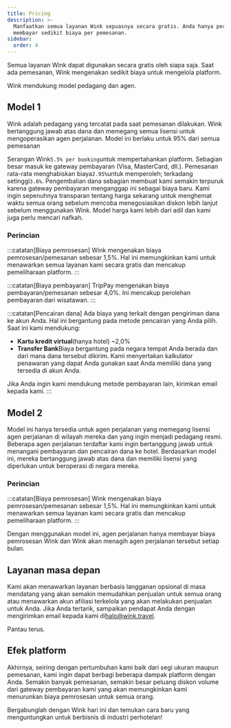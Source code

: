 ```yaml
---
title: Pricing
description: >-
  Manfaatkan semua layanan Wink sepuasnya secara gratis. Anda hanya perlu
  membayar sedikit biaya per pemesanan.
sidebar:
  order: 4
---
```

Semua layanan Wink dapat digunakan secara gratis oleh siapa saja. Saat ada pemesanan, Wink mengenakan sedikit biaya untuk mengelola platform.

Wink mendukung model pedagang dan agen.

## Model 1

Wink adalah pedagang yang tercatat pada saat pemesanan dilakukan. Wink bertanggung jawab atas dana dan memegang semua lisensi untuk mengoperasikan agen perjalanan.
Model ini berlaku untuk 95% dari semua pemesanan

Serangan Wink`5.5% per booking`untuk mempertahankan platform.
Sebagian besar masuk ke gateway pembayaran (Visa, MasterCard, dll.). Pemesanan rata-rata menghabiskan biaya`2.95%`untuk memperoleh; terkadang setinggi`3.6%`. Pengembalian dana sebagian membuat kami semakin terpuruk karena gateway pembayaran menganggap ini sebagai biaya baru.
Kami ingin sepenuhnya transparan tentang harga sekarang untuk menghemat waktu semua orang sebelum mencoba menegosiasikan diskon lebih lanjut sebelum menggunakan Wink. Model harga kami lebih dari adil dan kami juga perlu mencari nafkah.

### Perincian

:::catatan\[Biaya pemrosesan]
Wink mengenakan biaya pemrosesan/pemesanan sebesar 1,5%. Hal ini memungkinkan kami untuk menawarkan semua layanan kami secara gratis dan mencakup pemeliharaan platform.
:::

:::catatan\[Biaya pembayaran]
TripPay mengenakan biaya pembayaran/pemesanan sebesar 4,0%. Ini mencakup perolehan pembayaran dari wisatawan.
:::

:::catatan\[Pencairan dana]
Ada biaya yang terkait dengan pengiriman dana ke akun Anda. Hal ini bergantung pada metode pencairan yang Anda pilih. Saat ini kami mendukung:

* **Kartu kredit virtual**(hanya hotel) ~2,0%
* **Transfer Bank**Biaya bergantung pada negara tempat Anda berada dan dari mana dana tersebut dikirim. Kami menyertakan kalkulator penawaran yang dapat Anda gunakan saat Anda memiliki dana yang tersedia di akun Anda.

Jika Anda ingin kami mendukung metode pembayaran lain, kirimkan email kepada kami.
:::

## Model 2

Model ini hanya tersedia untuk agen perjalanan yang memegang lisensi agen perjalanan di wilayah mereka dan yang ingin menjadi pedagang resmi. Beberapa agen perjalanan terdaftar kami ingin bertanggung jawab untuk menangani pembayaran dan pencairan dana ke hotel. Berdasarkan model ini, mereka bertanggung jawab atas dana dan memiliki lisensi yang diperlukan untuk beroperasi di negara mereka.

### Perincian

:::catatan\[Biaya pemrosesan]
Wink mengenakan biaya pemrosesan/pemesanan sebesar 1,5%. Hal ini memungkinkan kami untuk menawarkan semua layanan kami secara gratis dan mencakup pemeliharaan platform.
:::

Dengan menggunakan model ini, agen perjalanan hanya membayar biaya pemrosesan Wink dan Wink akan menagih agen perjalanan tersebut setiap bulan.

## Layanan masa depan

Kami akan menawarkan layanan berbasis langganan opsional di masa mendatang yang akan semakin memudahkan penjualan untuk semua orang atau menawarkan akun afiliasi terkelola yang akan melakukan penjualan untuk Anda. Jika Anda tertarik, sampaikan pendapat Anda dengan mengirimkan email kepada kami di[halo@wink.travel](mailto:hi@wink.travel).

Pantau terus.

## Efek platform

Akhirnya, seiring dengan pertumbuhan kami baik dari segi ukuran maupun pemesanan, kami ingin dapat berbagi beberapa dampak platform dengan Anda. Semakin banyak pemesanan, semakin besar peluang diskon volume dari gateway pembayaran kami yang akan memungkinkan kami menurunkan biaya pemrosesan untuk semua orang.

Bergabunglah dengan Wink hari ini dan temukan cara baru yang menguntungkan untuk berbisnis di industri perhotelan!

